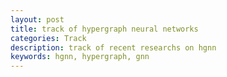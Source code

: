 ```yaml
---
layout: post
title: track of hypergraph neural networks
categories: Track
description: track of recent researchs on hgnn
keywords: hgnn, hypergraph, gnn
---
```



